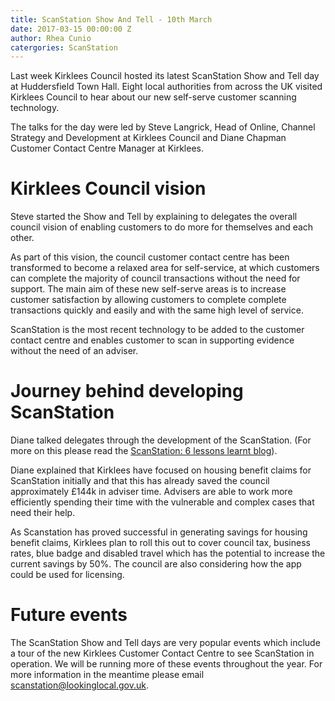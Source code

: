 ```yaml
---
title: ScanStation Show And Tell - 10th March
date: 2017-03-15 00:00:00 Z
author: Rhea Cunio
catergories: ScanStation
---
```


Last week Kirklees Council hosted its latest ScanStation Show and Tell day at Huddersfield Town Hall. Eight local authorities from across the UK visited Kirklees Council to hear about our new self-serve customer scanning technology. 

The talks for the day were led by Steve Langrick, Head of Online, Channel Strategy and Development at Kirklees Council and Diane Chapman Customer Contact Centre Manager at Kirklees. 

# Kirklees Council vision 

Steve started the Show and Tell by explaining to delegates the overall council vision of enabling customers to do more for themselves and each other. 

As part of this vision, the council customer contact centre has been transformed to become a relaxed area for self-service, at which customers can complete the majority of council transactions without the need for support. The main aim of these new self-serve areas is to increase customer satisfaction by allowing customers to complete complete transactions quickly and easily and with the same high level of service. 

ScanStation is the most recent technology to be added to the customer contact centre and enables customer to scan in supporting evidence without the need of an adviser. 

# Journey behind developing ScanStation 

Diane talked delegates through the development of the ScanStation. (For more on this please read the [ScanStation: 6 lessons learnt blog](https://blogs.lookinglocal.gov.uk/2016-11-15/scanstation-lessons-learned/)). 

Diane explained that Kirklees have focused on housing benefit claims for ScanStation initially and that this has already saved the council approximately £144k in adviser time. Advisers are able to work more efficiently spending their time with the vulnerable and complex cases that need their help. 

As Scanstation has proved successful in generating savings for housing benefit claims, Kirklees plan to roll this out to cover council tax, business rates, blue badge and disabled travel which has the potential to increase the current savings by 50%. The council are also considering how the app could be used for licensing.

# Future events

The ScanStation Show and Tell days are very popular events which include a tour of the new Kirklees Customer Contact Centre to see ScanStation in operation. We will be running more of these events throughout the year. For more information in the meantime please email [scanstation@lookinglocal.gov.uk](mailto:betteroff@lookinglocal.gov.uk). 
